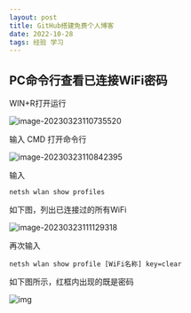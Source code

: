 ```yaml
---
layout: post
title: GitHub搭建免费个人博客
date: 2022-10-28 
tags: 经验 学习    
---
```


## PC命令行查看已连接WiFi密码

WIN+R打开运行

![image-20230323110735520](C:\Users\Administrator\AppData\Roaming\Typora\typora-user-images\image-20230323110735520.png)

输入 CMD  打开命令行

![image-20230323110842395](C:\Users\Administrator\AppData\Roaming\Typora\typora-user-images\image-20230323110842395.png)

输入

```
netsh wlan show profiles
```

如下图，列出已连接过的所有WiFi

![image-20230323111129318](C:\Users\Administrator\AppData\Roaming\Typora\typora-user-images\image-20230323111129318.png)

再次输入

```
netsh wlan show profile [WiFi名称] key=clear
```

如下图所示，红框内出现的既是密码

![img](https://img-blog.csdnimg.cn/f5775c862cc84ffcb3e41430c2391cee.png?x-oss-process=image/watermark,type_d3F5LXplbmhlaQ,shadow_50,text_Q1NETiBA5q6H44OZNDIy,size_20,color_FFFFFF,t_70,g_se,x_16)
